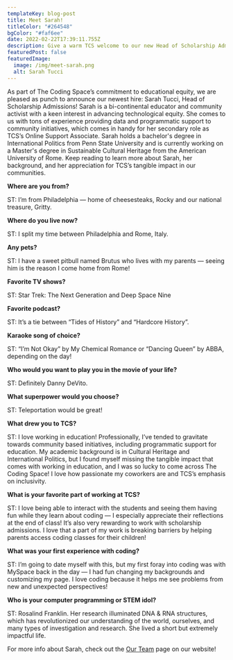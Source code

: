 ```yaml
---
templateKey: blog-post
title: Meet Sarah!
titleColor: "#264548"
bgColor: "#faf6ee"
date: 2022-02-22T17:39:11.755Z
description: Give a warm TCS welcome to our new Head of Scholarship Admissions
featuredPost: false
featuredImage:
  image: /img/meet-sarah.png
  alt: Sarah Tucci
---
```

As part of The Coding Space’s commitment to educational equity, we are pleased as punch to announce our newest hire: Sarah Tucci, Head of Scholarship Admissions! Sarah is a bi-continental educator and community activist with a keen interest in advancing technological equity. She comes to us with tons of experience providing data and programmatic support to community initiatives, which comes in handy for her secondary role as TCS’s Online Support Associate. Sarah holds a bachelor's degree in International Politics from Penn State University and is currently working on a Master's degree in Sustainable Cultural Heritage from the American University of Rome. Keep reading to learn more about Sarah, her background, and her appreciation for TCS’s tangible impact in our communities. 



**Where are you from?** 

ST: I’m from Philadelphia — home of cheesesteaks, Rocky and our national treasure, Gritty.



**Where do you live now?**

ST: I split my time between Philadelphia and Rome, Italy.



**Any pets?**

ST: I have a sweet pitbull named Brutus who lives with my parents — seeing him is the reason I come home from Rome!



**Favorite TV shows?**

ST: Star Trek: The Next Generation and Deep Space Nine



**Favorite podcast?**

ST: It’s a tie between “Tides of History” and “Hardcore History”.



**Karaoke song of choice?**

ST: “I’m Not Okay” by My Chemical Romance or “Dancing Queen” by ABBA, depending on the day!



**Who would you want to play you in the movie of your life?**

ST: Definitely Danny DeVito.



**What superpower would you choose?**

ST: Teleportation would be great!



**What drew you to TCS?** 

ST: I love working in education! Professionally, I’ve tended to gravitate towards community based initiatives, including programmatic support for education. My academic background is in Cultural Heritage and International Politics, but I found myself missing the tangible impact that comes with working in education, and I was so lucky to come across The Coding Space! I love how passionate my coworkers are and TCS’s emphasis on inclusivity. 



**What is your favorite part of working at TCS?** 

ST: I love being able to interact with the students and seeing them having fun while they learn about coding — I especially appreciate their reflections at the end of class! It’s also very rewarding to work with scholarship admissions. I love that a part of my work is breaking barriers by helping parents access coding classes for their children!



**What was your first experience with coding?** 

ST: I’m going to date myself with this, but my first foray into coding was with MySpace back in the day — I had fun changing my backgrounds and customizing my page. I love coding because it helps me see problems from new and unexpected perspectives!



**Who is your computer programming or STEM idol?**

ST: Rosalind Franklin. Her research illuminated DNA & RNA structures, which has revolutionized our understanding of the world, ourselves, and many types of investigation and research. She lived a short but extremely impactful life. 



For more info about Sarah, check out the [Our Team](https://www.thecodingspace.com/our_team) page on our website!